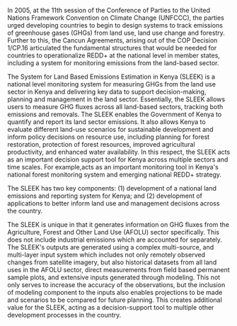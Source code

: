 In 2005, at the 11th session of the Conference of Parties to the United Nations Framework Convention on Climate Change (UNFCCC), the parties urged developing countries to begin to design systems to track emissions of greenhouse gases (GHGs) from land use, land use change and forestry. Further to this, the Cancun Agreements, arising out of the COP Decision 1/CP.16 articulated the fundamental structures that would be needed for countries to operationalize REDD+ at the national level in member states, including a system for monitoring emissions from the land-based sector. 

The System for Land Based Emissions Estimation in Kenya (SLEEK) is a national level monitoring system for measuring GHGs from the land use sector in Kenya and delivering key data to support decision-making, planning and management in the land sector. Essentially, the SLEEK allows users to measure GHG fluxes across all land-based sectors, tracking both emissions and removals. The SLEEK enables the Government of Kenya to quantify and report its land sector emissions. It also allows Kenya to evaluate different land-use scenarios for sustainable development and inform policy decisions on resource use, including planning for forest restoration, protection of forest resources, improved agricultural productivity, and enhanced water availability. In this respect, the SLEEK acts as an important decision support tool for Kenya across multiple sectors and time scales. For example,acts as an important monitoring tool in Kenya's national forest monitoring system and emerging national REDD+ strategy.

The SLEEK has two key components: (1) development of a national land emissions and reporting system for Kenya; and (2) development of applications to better inform land use and management decisions across the country.

The SLEEK is unique in that it generates information on GHG fluxes from the Agriculture, Forest and Other Land Use (AFOLU) sector specifically. This does not include industrial emissions which are accounted for separately. The SLEEK's outputs are generated using a complex multi-source, and multi-layer input system which includes not only remotely observed changes from satellite imagery, but also historical datasets from all land uses in the AFOLU sector, direct measurements from field based permanent sample plots, and extensive inputs generated through modeling. This not only serves to increase the accuracy of the observations, but the inclusion of modeling component to the inputs also enables projections to be made and scenarios to be compared for future planning. This creates additional value for the SLEEK, acting as a decision-support tool to multiple other development processes in the country.